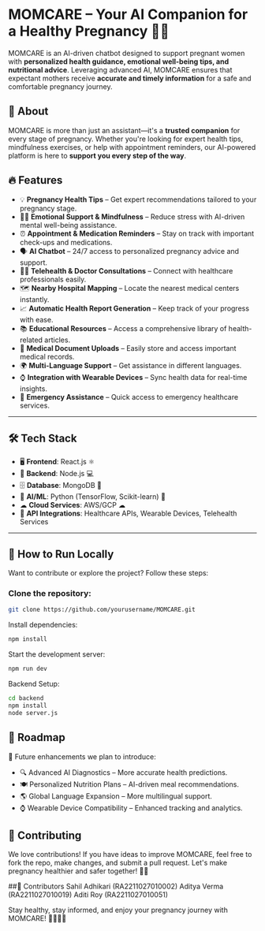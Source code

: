 # MOMCARE – Your AI Companion for a Healthy Pregnancy 🤰🤖

MOMCARE is an AI-driven chatbot designed to support pregnant women with **personalized health guidance, emotional well-being tips, and nutritional advice**. Leveraging advanced AI, MOMCARE ensures that expectant mothers receive **accurate and timely information** for a safe and comfortable pregnancy journey.

## 📌 About
MOMCARE is more than just an assistant—it's a **trusted companion** for every stage of pregnancy. Whether you're looking for expert health tips, mindfulness exercises, or help with appointment reminders, our AI-powered platform is here to **support you every step of the way**.

## 🔥 Features

- 💡 **Pregnancy Health Tips** – Get expert recommendations tailored to your pregnancy stage.  
- 🧘‍♀️ **Emotional Support & Mindfulness** – Reduce stress with AI-driven mental well-being assistance.  
- ⏰ **Appointment & Medication Reminders** – Stay on track with important check-ups and medications.  
- 🗣 **AI Chatbot** – 24/7 access to personalized pregnancy advice and support.  
- 👩‍⚕️ **Telehealth & Doctor Consultations** – Connect with healthcare professionals easily.  
- 🗺 **Nearby Hospital Mapping** – Locate the nearest medical centers instantly.  
- 📈 **Automatic Health Report Generation** – Keep track of your progress with ease.  
- 📚 **Educational Resources** – Access a comprehensive library of health-related articles.  
- 📂 **Medical Document Uploads** – Easily store and access important medical records.  
- 🌍 **Multi-Language Support** – Get assistance in different languages.  
- ⌚ **Integration with Wearable Devices** – Sync health data for real-time insights.  
- 🚨 **Emergency Assistance** – Quick access to emergency healthcare services.  

---

## 🛠️ Tech Stack

- 🖥 **Frontend**: React.js ⚛️  
- 📡 **Backend**: Node.js 💻  
- 🗄 **Database**: MongoDB 🍃  
- 🧠 **AI/ML**: Python (TensorFlow, Scikit-learn) 🧬  
- ☁ **Cloud Services**: AWS/GCP ☁  
- 🔗 **API Integrations**: Healthcare APIs, Wearable Devices, Telehealth Services  

---

## 🚀 How to Run Locally

Want to contribute or explore the project? Follow these steps:

### Clone the repository:
```sh
git clone https://github.com/yourusername/MOMCARE.git
```
Install dependencies:
```sh
npm install
```
Start the development server:
```sh
npm run dev
```
Backend Setup:
```sh
cd backend
npm install
node server.js
```

## 🎯 Roadmap
🚀 Future enhancements we plan to introduce:
- 🔍 Advanced AI Diagnostics – More accurate health predictions.
- 🍽 Personalized Nutrition Plans – AI-driven meal recommendations.
- 🌎 Global Language Expansion – More multilingual support.
- ⌚ Wearable Device Compatibility – Enhanced tracking and analytics.

## 🤝 Contributing
We love contributions! If you have ideas to improve MOMCARE, feel free to fork the repo, make changes, and submit a pull request. Let's make pregnancy healthier and safer together! 💙👶

##👥 Contributors
Sahil Adhikari (RA2211027010002)
Aditya Verma (RA2211027010019)
Aditi Roy (RA2211027010051)

Stay healthy, stay informed, and enjoy your pregnancy journey with MOMCARE! 💖👩‍⚕️🤰
